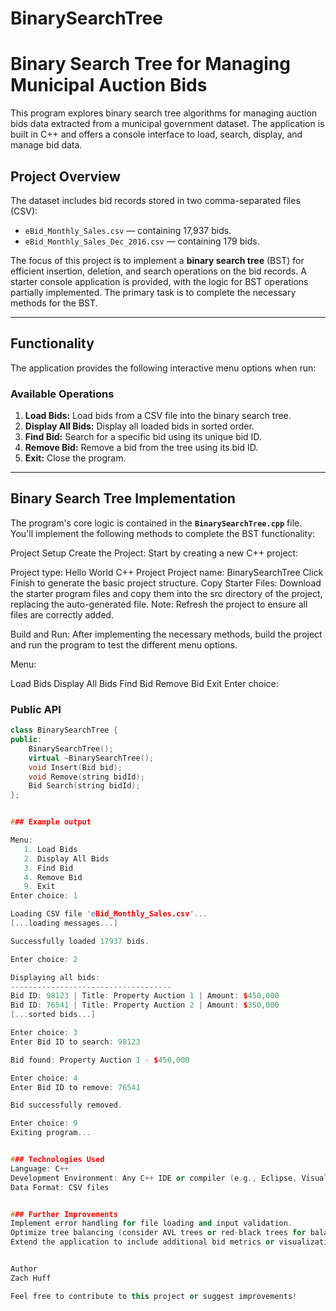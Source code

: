 # BinarySearchTree

# Binary Search Tree for Managing Municipal Auction Bids

This program explores binary search tree algorithms for managing auction bids data extracted from a municipal government dataset. The application is built in C++ and offers a console interface to load, search, display, and manage bid data.

## **Project Overview**
The dataset includes bid records stored in two comma-separated files (CSV):
- `eBid_Monthly_Sales.csv` — containing 17,937 bids.
- `eBid_Monthly_Sales_Dec_2016.csv` — containing 179 bids.

The focus of this project is to implement a **binary search tree** (BST) for efficient insertion, deletion, and search operations on the bid records. A starter console application is provided, with the logic for BST operations partially implemented. The primary task is to complete the necessary methods for the BST.

---

## **Functionality**
The application provides the following interactive menu options when run:


### **Available Operations**
1. **Load Bids:** Load bids from a CSV file into the binary search tree.
2. **Display All Bids:** Display all loaded bids in sorted order.
3. **Find Bid:** Search for a specific bid using its unique bid ID.
4. **Remove Bid:** Remove a bid from the tree using its bid ID.
5. **Exit:** Close the program.

---

## **Binary Search Tree Implementation**
The program's core logic is contained in the **`BinarySearchTree.cpp`** file. You'll implement the following methods to complete the BST functionality:


Project Setup
Create the Project:
Start by creating a new C++ project:

Project type: Hello World C++ Project
Project name: BinarySearchTree
Click Finish to generate the basic project structure.
Copy Starter Files:
Download the starter program files and copy them into the src directory of the project, replacing the auto-generated file.
Note: Refresh the project to ensure all files are correctly added.

Build and Run:
After implementing the necessary methods, build the project and run the program to test the different menu options.

Menu:

Load Bids
Display All Bids
Find Bid
Remove Bid
Exit Enter choice:


### **Public API**
```cpp
class BinarySearchTree {
public:
    BinarySearchTree();
    virtual ~BinarySearchTree();
    void Insert(Bid bid);
    void Remove(string bidId);
    Bid Search(string bidId);
};


### Example output

Menu:
   1. Load Bids
   2. Display All Bids
   3. Find Bid
   4. Remove Bid
   9. Exit
Enter choice: 1

Loading CSV file 'eBid_Monthly_Sales.csv'...
[...loading messages...]

Successfully loaded 17937 bids.

Enter choice: 2

Displaying all bids:
------------------------------------
Bid ID: 98123 | Title: Property Auction 1 | Amount: $450,000
Bid ID: 76541 | Title: Property Auction 2 | Amount: $350,000
[...sorted bids...]

Enter choice: 3
Enter Bid ID to search: 98123

Bid found: Property Auction 1 - $450,000

Enter choice: 4
Enter Bid ID to remove: 76541

Bid successfully removed.

Enter choice: 9
Exiting program...


### Technologies Used
Language: C++
Development Environment: Any C++ IDE or compiler (e.g., Eclipse, Visual Studio, or GCC).
Data Format: CSV files


### Further Improvements
Implement error handling for file loading and input validation.
Optimize tree balancing (consider AVL trees or red-black trees for balanced search times).
Extend the application to include additional bid metrics or visualization options.


Author
Zach Huff

Feel free to contribute to this project or suggest improvements!

